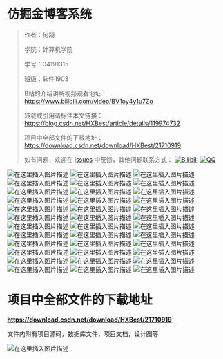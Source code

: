 # 仿掘金博客系统

> 作者：何翔
>
> 学院：计算机学院
>
> 学号：04191315
>
> 班级：软件1903
>
> B站的介绍讲解视频观看地址：https://www.bilibili.com/video/BV1oy4y1u7Zo
>
> 转载或引用请标注本文链接：https://blog.csdn.net/HXBest/article/details/119974732
>
> 项目中全部文件的下载地址：https://download.csdn.net/download/HXBest/21710919
>
>如有问题，欢迎在 [issues](https://github.com/hexiang10/recruitment-data-analysis/issues) 中反馈，其他问题联系方式：
[![Bilibili](https://img.shields.io/badge/-Bilibili-blue?style=flat&logo=Bilibili&logoColor=pink)](https://space.bilibili.com/495642569)
[![QQ](https://img.shields.io/badge/-172837855-white?style=flat&logo=tencentqq&logoColor=black)](javascript;)




![在这里插入图片描述](https://img-blog.csdnimg.cn/eccae525cc0943dca33ea50fe1669ae7.jpg)
![在这里插入图片描述](https://img-blog.csdnimg.cn/62c8245bbe2a44c6b903348ebe90465b.jpg)
![在这里插入图片描述](https://img-blog.csdnimg.cn/632c6bb98abb4b66b9074acf9a64fa3c.jpg)
![在这里插入图片描述](https://img-blog.csdnimg.cn/4222ce1175634f2f90e67396c86dc77c.jpg)
![在这里插入图片描述](https://img-blog.csdnimg.cn/69b70864592a44ab8a480126949f2055.jpg)
![在这里插入图片描述](https://img-blog.csdnimg.cn/ca6e738214754f5c9497208d9d3d1b4a.jpg)
![在这里插入图片描述](https://img-blog.csdnimg.cn/20988f2cb2314199bf0fae112a92c421.jpg)
![在这里插入图片描述](https://img-blog.csdnimg.cn/a82a3b55f8344581907a85c0bd4ce399.jpg)
![在这里插入图片描述](https://img-blog.csdnimg.cn/28373cfff3f44e5c984eaec5bbdfb420.jpg)
![在这里插入图片描述](https://img-blog.csdnimg.cn/194cdea0cc7e4e5eaa725506bd8bf16b.jpg)
![在这里插入图片描述](https://img-blog.csdnimg.cn/87f89bf40d30410ab5e8811b549da0ba.jpg)
![在这里插入图片描述](https://img-blog.csdnimg.cn/f98387c05eb44f9481d24450a89e77ce.jpg)
![在这里插入图片描述](https://img-blog.csdnimg.cn/e685287d67a84283aaf7b833e9f85c09.jpg)
![在这里插入图片描述](https://img-blog.csdnimg.cn/a821cf4da21b447a9220b43f7afb8d84.jpg)
![在这里插入图片描述](https://img-blog.csdnimg.cn/6e738bd8474240c59391638f11e96af9.jpg)
![在这里插入图片描述](https://img-blog.csdnimg.cn/cc6d8c60cef44657a09eb04ffcfac1ee.jpg)
![在这里插入图片描述](https://img-blog.csdnimg.cn/7bdc59338ccc47c1901dc7a79c1f4a76.jpg)
![在这里插入图片描述](https://img-blog.csdnimg.cn/059796ad23c64f43a6ed9cccf6165788.jpg)
![在这里插入图片描述](https://img-blog.csdnimg.cn/f75a57dc4b4c4eebaf3aaa02a75707be.jpg)
![在这里插入图片描述](https://img-blog.csdnimg.cn/342559665db7498e940288a7d13b47e3.jpg)
![在这里插入图片描述](https://img-blog.csdnimg.cn/090a57a11be3495d83072ac791d79fc0.jpg)
![在这里插入图片描述](https://img-blog.csdnimg.cn/e4388d85d38341648b75e491640d52f3.jpg)
![在这里插入图片描述](https://img-blog.csdnimg.cn/2633060be66948dca5a176b828831cb3.jpg)
![在这里插入图片描述](https://img-blog.csdnimg.cn/cdaa5122a80d4153a91a6ec30f184bab.jpg)
![在这里插入图片描述](https://img-blog.csdnimg.cn/b32baf9e82054a79a8554786dfcaef9d.jpg)
![在这里插入图片描述](https://img-blog.csdnimg.cn/7fc22fa6804248e794ae4ff81e51dec2.jpg)
![在这里插入图片描述](https://img-blog.csdnimg.cn/72081b3c2cc64b87983889595f04ed4c.jpg)
![在这里插入图片描述](https://img-blog.csdnimg.cn/9425edd7818542ed83127018506d620d.jpg)
![在这里插入图片描述](https://img-blog.csdnimg.cn/29e907aad6914c45a1b14b720dc213e4.jpg)
![在这里插入图片描述](https://img-blog.csdnimg.cn/8c24fd3734bc4bf38be08b6a55db8395.jpg)
![在这里插入图片描述](https://img-blog.csdnimg.cn/6669d44fe52040d6a1e5c9febe225883.jpg)
![在这里插入图片描述](https://img-blog.csdnimg.cn/f6c6771ff77640bd9efa594ea494ae14.jpg)
![在这里插入图片描述](https://img-blog.csdnimg.cn/4094a0fc8801418fa2a5250c72e0a7cc.jpg)
![在这里插入图片描述](https://img-blog.csdnimg.cn/986f78c5515d4f0cafde5bf85616bdef.jpg)
![在这里插入图片描述](https://img-blog.csdnimg.cn/46d54f85e87f4549aa4de3a8bdbf5af2.jpg)
![在这里插入图片描述](https://img-blog.csdnimg.cn/dd79e5627ce546fdb9abcf98e86ea6eb.jpg)

# 项目中全部文件的下载地址

**https://download.csdn.net/download/HXBest/21710919**

文件内附有项目源码，数据库文件，项目文档，设计图等

![在这里插入图片描述](https://img-blog.csdnimg.cn/4247ebaa2f374d73bf03fe41e5599cad.png)

